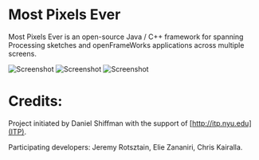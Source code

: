 # Most Pixels Ever

Most Pixels Ever is an open-source Java / C++ framework for spanning Processing sketches and openFrameWorks applications across multiple screens.

![Screenshot](http://farm3.static.flickr.com/2199/2124879919_6a8e447903_m.jpg) ![Screenshot](http://farm3.static.flickr.com/2201/2125653100_1954bd6189_m.jpg) ![Screenshot](http://farm3.static.flickr.com/2190/2124878313_c302b6aac7_m.jpg)

# Credits:

Project initiated by Daniel Shiffman with the support of [http://itp.nyu.edu](ITP).

Participating developers: Jeremy Rotsztain, Elie Zananiri, Chris Kairalla.
